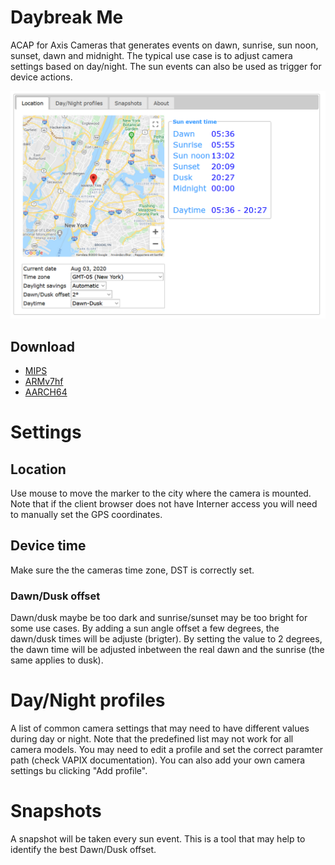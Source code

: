 # Daybreak Me
ACAP for Axis Cameras that generates  events on dawn, sunrise, sun noon, sunset, dawn and midnight. The typical use case is to adjust camera settings based on day/night.  The sun events can also be used as trigger for device actions.

![home](pictures/home.png)

## Download
- [MIPS](https://github.com/pandosme/acaps/raw/master/daybreakme/files/Daybreak_Me_2_4_0_mipsisa32r2el.eap)
- [ARMv7hf](https://github.com/pandosme/acaps/raw/master/daybreakme/files/Daybreak_Me_2_4_0_armv7hf.eap)
- [AARCH64](https://github.com/pandosme/acaps/raw/master/daybreakme/files/Daybreak_Me_2_4_0_aarch64.eap)


# Settings

## Location
Use mouse to move the marker to the city where the camera is mounted.  Note that if the client browser does not have Interner access you will need to manually set the GPS coordinates.

## Device time
Make sure the the cameras time zone, DST is correctly set.

### Dawn/Dusk offset
Dawn/dusk maybe be too dark and sunrise/sunset may be too bright for some use cases.  By adding a sun angle offset a few degrees, the dawn/dusk times will be adjuste (brigter).  By setting the value to 2 degrees, the dawn time will be adjusted inbetween the real dawn and the sunrise (the same applies to dusk).

# Day/Night profiles
A list of common camera settings that may need to have different values during day or night.  Note that the predefined list may not work for all camera models.  You may need to edit a profile and set the correct paramter path (check VAPIX documentation).  You can also add your own camera settings bu clicking "Add profile".

# Snapshots
A snapshot will be taken every sun event.  This is a tool that may help to identify the best Dawn/Dusk offset.
